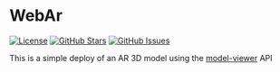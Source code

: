 # WebAr

[![License](https://img.shields.io/badge/license-MIT-blue.svg)](LICENSE)
[![GitHub Stars](https://img.shields.io/github/stars/Angelmmc/webAr.svg)](https://github.com/Angelmmc/webAr/stargazers)
[![GitHub Issues](https://img.shields.io/github/issues/Angelmmc/webAr.svg)](https://github.com/Angelmmc/webAr/issues)

This is a simple deploy of an AR 3D model using the [model-viewer](https://modelviewer.dev/) API
